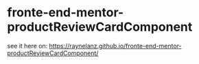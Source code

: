 # fronte-end-mentor-productReviewCardComponent

see it here on: https://raynelanz.github.io/fronte-end-mentor-productReviewCardComponent/
